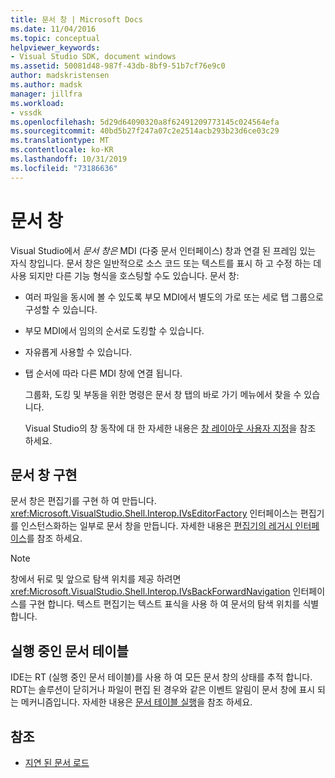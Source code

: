 ```yaml
---
title: 문서 창 | Microsoft Docs
ms.date: 11/04/2016
ms.topic: conceptual
helpviewer_keywords:
- Visual Studio SDK, document windows
ms.assetid: 50081d48-987f-43db-8bf9-51b7cf76e9c0
author: madskristensen
ms.author: madsk
manager: jillfra
ms.workload:
- vssdk
ms.openlocfilehash: 5d29d64090320a8f62491209773145c024564efa
ms.sourcegitcommit: 40bd5b27f247a07c2e2514acb293b23d6ce03c29
ms.translationtype: MT
ms.contentlocale: ko-KR
ms.lasthandoff: 10/31/2019
ms.locfileid: "73186636"
---
```

# <a name="document-windows"></a>문서 창
Visual Studio에서 *문서 창은* MDI (다중 문서 인터페이스) 창과 연결 된 프레임 있는 자식 창입니다. 문서 창은 일반적으로 소스 코드 또는 텍스트를 표시 하 고 수정 하는 데 사용 되지만 다른 기능 형식을 호스팅할 수도 있습니다. 문서 창:

- 여러 파일을 동시에 볼 수 있도록 부모 MDI에서 별도의 가로 또는 세로 탭 그룹으로 구성할 수 있습니다.

- 부모 MDI에서 임의의 순서로 도킹할 수 있습니다.

- 자유롭게 사용할 수 있습니다.

- 탭 순서에 따라 다른 MDI 창에 연결 됩니다.

  그룹화, 도킹 및 부동을 위한 명령은 문서 창 탭의 바로 가기 메뉴에서 찾을 수 있습니다.

  Visual Studio의 창 동작에 대 한 자세한 내용은 [창 레이아웃 사용자 지정](../../ide/customizing-window-layouts-in-visual-studio.md)을 참조 하세요.

## <a name="document-window-implementation"></a>문서 창 구현
 문서 창은 편집기를 구현 하 여 만듭니다. <xref:Microsoft.VisualStudio.Shell.Interop.IVsEditorFactory> 인터페이스는 편집기를 인스턴스화하는 일부로 문서 창을 만듭니다. 자세한 내용은 [편집기의 레거시 인터페이스](/visualstudio/extensibility/legacy-interfaces-in-the-editor?view=vs-2015)를 참조 하세요.

> [!NOTE]
> 창에서 뒤로 및 앞으로 탐색 위치를 제공 하려면 <xref:Microsoft.VisualStudio.Shell.Interop.IVsBackForwardNavigation> 인터페이스를 구현 합니다. 텍스트 편집기는 텍스트 표식을 사용 하 여 문서의 탐색 위치를 식별 합니다.

## <a name="the-running-document-table"></a>실행 중인 문서 테이블
 IDE는 RT (실행 중인 문서 테이블)를 사용 하 여 모든 문서 창의 상태를 추적 합니다. RDT는 솔루션이 닫히거나 파일이 편집 된 경우와 같은 이벤트 알림이 문서 창에 표시 되는 메커니즘입니다. 자세한 내용은 [문서 테이블 실행](../../extensibility/internals/running-document-table.md)을 참조 하세요.

## <a name="see-also"></a>참조
- [지연 된 문서 로드](../../extensibility/internals/delayed-document-loading.md)